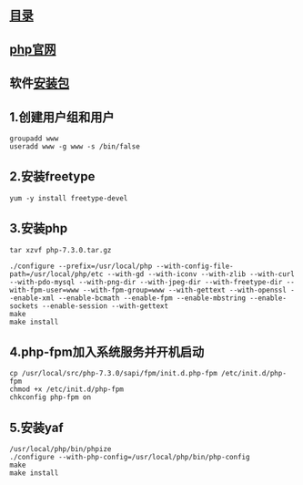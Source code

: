 
## [目录](https://github.com/jhq0113/yafr/blob/master/docs/index.md)

## [php官网](https://secure.php.net)

## 软件[安装包](https://github.com/jhq0113/yafr/blob/master/soft)

## 1.创建用户组和用户
```shell
groupadd www 
useradd www -g www -s /bin/false
```

## 2.安装freetype
```shell
yum -y install freetype-devel
```


## 3.安装php
```shell
tar xzvf php-7.3.0.tar.gz

./configure --prefix=/usr/local/php --with-config-file-path=/usr/local/php/etc --with-gd --with-iconv --with-zlib --with-curl --with-pdo-mysql --with-png-dir --with-jpeg-dir --with-freetype-dir --with-fpm-user=www --with-fpm-group=www --with-gettext --with-openssl --enable-xml --enable-bcmath --enable-fpm --enable-mbstring --enable-sockets --enable-session --with-gettext
make
make install 
```

## 4.php-fpm加入系统服务并开机启动
```shell
cp /usr/local/src/php-7.3.0/sapi/fpm/init.d.php-fpm /etc/init.d/php-fpm 
chmod +x /etc/init.d/php-fpm 
chkconfig php-fpm on
```


## 5.安装yaf
```shell
/usr/local/php/bin/phpize 
./configure --with-php-config=/usr/local/php/bin/php-config 
make 
make install
```


